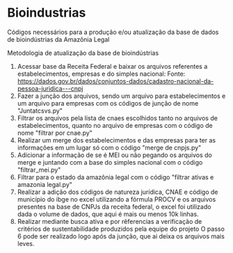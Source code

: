# Bioindustrias
Códigos necessários para a produção e/ou atualização da base de dados de bioindústrias da Amazônia Legal

Metodologia de atualização da base de bioindústrias
1)	Acessar base da Receita Federal e baixar os arquivos referentes a estabelecimentos, empresas e do simples nacional:
Fonte: https://dados.gov.br/dados/conjuntos-dados/cadastro-nacional-da-pessoa-juridica---cnpj
2)	Fazer a junção dos arquivos, sendo um arquivo para estabelecimentos e um arquivo para empresas com os códigos de junção de nome "Juntatcsvs.py"
3)	Filtrar os arquivos pela lista de cnaes escolhidos tanto no arquivos de estabelecimentos, quanto no arquivo de empresas com o código de nome "filtrar por cnae.py"
4)	Realizar um merge  dos estabelecimentos e das empresas para ter as informações em um lugar só com o código "merge de cnpjs.py"
5)	Adicionar a  informação de se é MEI ou não pegando os arquivos do merge e juntando com a base do simples nacional com o código "filtrar_mei.py"
6)  Filtrar para o estado da amazônia legal com o código "filtrar ativas e amazonia legal.py"
7)	Realizar a adição dos códigos de natureza jurídica, CNAE e código de município do ibge no excel utilizando a fórmula PROCV e os arquivos presentes na base de CNPJs da receita federal, o excel foi utilizado dada o volume de dados, que aqui é mais ou menos 10k linhas.
8)	Realizar mediante busca ativa e por rêferencias a verificação de critérios de sustentabilidade produzidos pela equipe do projeto
O passo 6 pode ser realizado logo após  da junção, que ai deixa os arquivos mais leves.
